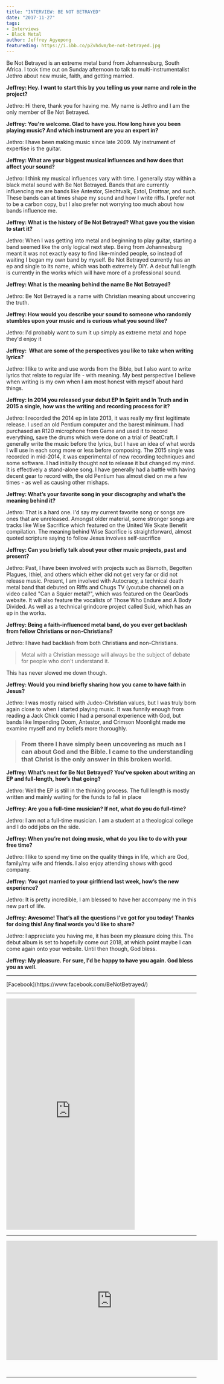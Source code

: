 ```yaml
---
title: "INTERVIEW: BE NOT BETRAYED"
date: "2017-11-27"
tags:
- Interviews
- Black Metal
author: Jeffrey Agyepong
featuredimg: https://i.ibb.co/pZvhdvm/be-not-betrayed.jpg
---
```


Be Not Betrayed is an extreme metal band from Johannesburg, South Africa. I took time out on Sunday afternoon to talk to multi-instrumentalist Jethro about new music, faith, and getting married.

**Jeffrey: Hey. I want to start this by you telling us your name and role in the project?**

Jethro: Hi there, thank you for having me. My name is Jethro and I am the only member of Be Not Betrayed.

**Jeffrey: You're welcome. Glad to have you. How long have you been playing music? And which instrument are you an expert in?**

Jethro: I have been making music since late 2009. My instrument of expertise is the guitar.

**Jeffrey: What are your biggest musical influences and how does that affect your sound?**

Jethro: I think my musical influences vary with time. I generally stay within a black metal sound with Be Not Betrayed. Bands that are currently influencing me are bands like Antestor, Slechtvalk, Extol, Drottnar, and such. These bands can at times shape my sound and how I write riffs. I prefer not to be a carbon copy, but I also prefer not worrying too much about how bands influence me.

**Jeffrey: What is the history of Be Not Betrayed? What gave you the vision to start it?**

Jethro: When I was getting into metal and beginning to play guitar, starting a band seemed like the only logical next step. Being from Johannesburg meant it was not exactly easy to find like-minded people, so instead of waiting I began my own band by myself. Be Not Betrayed currently has an ep and single to its name, which was both extremely DIY. A debut full length is currently in the works which will have more of a professional sound.

**Jeffrey: What is the meaning behind the name Be Not Betrayed?**

Jethro: Be Not Betrayed is a name with Christian meaning about uncovering the truth.

**Jeffrey: How would you describe your sound to someone who randomly stumbles upon your music and is curious what you sound like?**

Jethro: I'd probably want to sum it up simply as extreme metal and hope they'd enjoy it

**Jeffrey:  What are some of the perspectives you like to take when writing lyrics?**

Jethro: I like to write and use words from the Bible, but I also want to write lyrics that relate to regular life - with meaning. My best perspective I believe when writing is my own when I am most honest with myself about hard things.

**Jeffrey: In 2014 you released your debut EP In Spirit and In Truth and in 2015 a single, how was the writing and recording process for it?**

Jethro: I recorded the 2014 ep in late 2013, it was really my first legitimate release. I used an old Pentium computer and the barest minimum. I had purchased an R120 microphone from Game and used it to record everything, save the drums which were done on a trial of BeatCraft. I generally write the music before the lyrics, but I have an idea of what words I will use in each song more or less before composing. The 2015 single was recorded in mid-2014, it was experimental of new recording techniques and some software. I had initially thought not to release it but changed my mind. It is effectively a stand-alone song. I have generally had a battle with having decent gear to record with, the old Pentium has almost died on me a few times - as well as causing other mishaps.

**Jeffrey: What’s your favorite song in your discography and what’s the meaning behind it?**

Jethro: That is a hard one. I'd say my current favorite song or songs are ones that are unreleased. Amongst older material, some stronger songs are tracks like Wise Sacrifice which featured on the United We Skate Benefit compilation. The meaning behind Wise Sacrifice is straightforward, almost quoted scripture saying to follow Jesus involves self-sacrifice

**Jeffrey: Can you briefly talk about your other music projects, past and present?**

Jethro: Past, I have been involved with projects such as Bismoth, Begotten Plagues, Ithiel, and others which either did not get very far or did not release music. Present, I am involved with Autocracy, a technical death metal band that debuted on Riffs and Chugs TV (youtube channel) on a video called "Can a Squier metal?", which was featured on the GearGods website. It will also feature the vocalists of Those Who Endure and A Body Divided. As well as a technical grindcore project called Suid, which has an ep in the works.

**Jeffrey: Being a faith-influenced metal band, do you ever get backlash from fellow Christians or non-Christians?**

Jethro: I have had backlash from both Christians and non-Christians.

> Metal with a Christian message will always be the subject of debate for people who don't understand it.

This has never slowed me down though.

**Jeffrey: Would you mind briefly sharing how you came to have faith in Jesus?**

Jethro: I was mostly raised with Judeo-Christian values, but I was truly born again close to when I started playing music. It was funnily enough from reading a Jack Chick comic I had a personal experience with God, but bands like Impending Doom, Antestor, and Crimson Moonlight made me examine myself and my beliefs more thoroughly.

> ### From there I have simply been uncovering as much as I can about God and the Bible. I came to the understanding that Christ is the only answer in this broken world.

**Jeffrey: What’s next for Be Not Betrayed? You've spoken about writing an EP and full-length, how’s that going?**

Jethro: Well the EP is still in the thinking process. The full length is mostly written and mainly waiting for the funds to fall in place

**Jeffrey: Are you a full-time musician? If not, what do you do full-time?**

Jethro: I am not a full-time musician. I am a student at a theological college and I do odd jobs on the side.

**Jeffrey: When you’re not doing music, what do you like to do with your free time?**

Jethro: I like to spend my time on the quality things in life, which are God, family/my wife and friends. I also enjoy attending shows with good company.

**Jeffrey: You got married to your girlfriend last week, how’s the new experience?**

Jethro: It is pretty incredible, I am blessed to have her accompany me in this new part of life.

**Jeffrey: Awesome! That’s all the questions I've got for you today! Thanks for doing this! Any final words you’d like to share?**

Jethro: I appreciate you having me, it has been my pleasure doing this. The debut album is set to hopefully come out 2018, at which point maybe I can come again onto your website. Until then though, God bless.

**Jeffrey: My pleasure. For sure, I'd be happy to have you again. God bless you as well.**

<hr>
[Facebook](https://www.facebook.com/BeNotBetrayed/)

<hr>

<iframe style="border: 0; width: 340px; height: 611px;" src="https://bandcamp.com/EmbeddedPlayer/album=1434815642/size=large/bgcol=ffffff/linkcol=0687f5/transparent=true/" seamless><a href="https://skyburnsblackd.bandcamp.com/album/in-spirit-and-in-truth">In Spirit And In Truth by Be Not Betrayed</a></iframe>

<hr>

<div class="video-container"><iframe src="https://www.youtube.com/embed/jng1DdMgmaE" width="560" height="315" frameborder="0"></iframe></div>

 <hr>

